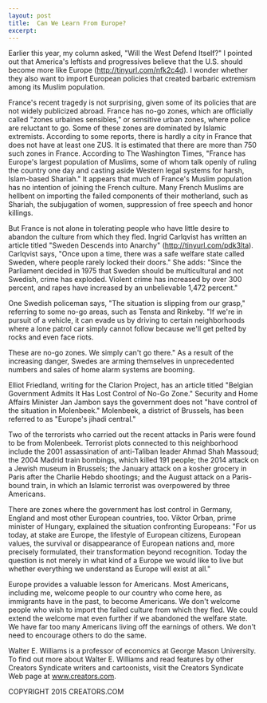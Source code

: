 ```yaml
---
layout: post
title:  Can We Learn From Europe?
excerpt:
---
```


Earlier this year, my column asked, "Will the West Defend Itself?" I pointed out that America's leftists and progressives believe that the U.S. should become more like Europe (http://tinyurl.com/nfk2c4d). I wonder whether they also want to import European policies that created barbaric extremism among its Muslim population.

France's recent tragedy is not surprising, given some of its policies that are not widely publicized abroad. France has no-go zones, which are officially called "zones urbaines sensibles," or sensitive urban zones, where police are reluctant to go. Some of these zones are dominated by Islamic extremists. According to some reports, there is hardly a city in France that does not have at least one ZUS. It is estimated that there are more than 750 such zones in France. According to The Washington Times, "France has Europe's largest population of Muslims, some of whom talk openly of ruling the country one day and casting aside Western legal systems for harsh, Islam-based Shariah." It appears that much of France's Muslim population has no intention of joining the French culture. Many French Muslims are hellbent on importing the failed components of their motherland, such as Shariah, the subjugation of women, suppression of free speech and honor killings.

But France is not alone in tolerating people who have little desire to abandon the culture from which they fled. Ingrid Carlqvist has written an article titled "Sweden Descends into Anarchy" (http://tinyurl.com/pdk3lta). Carlqvist says, "Once upon a time, there was a safe welfare state called Sweden, where people rarely locked their doors." She adds: "Since the Parliament decided in 1975 that Sweden should be multicultural and not Swedish, crime has exploded. Violent crime has increased by over 300 percent, and rapes have increased by an unbelievable 1,472 percent."

One Swedish policeman says, "The situation is slipping from our grasp," referring to some no-go areas, such as Tensta and Rinkeby. "If we're in pursuit of a vehicle, it can evade us by driving to certain neighborhoods where a lone patrol car simply cannot follow because we'll get pelted by rocks and even face riots.

 These are no-go zones. We simply can't go there." As a result of the increasing danger, Swedes are arming themselves in unprecedented numbers and sales of home alarm systems are booming.

Elliot Friedland, writing for the Clarion Project, has an article titled "Belgian Government Admits It Has Lost Control of No-Go Zone." Security and Home Affairs Minister Jan Jambon says the government does not "have control of the situation in Molenbeek." Molenbeek, a district of Brussels, has been referred to as "Europe's jihadi central."

Two of the terrorists who carried out the recent attacks in Paris were found to be from Molenbeek. Terrorist plots connected to this neighborhood include the 2001 assassination of anti-Taliban leader Ahmad Shah Massoud; the 2004 Madrid train bombings, which killed 191 people; the 2014 attack on a Jewish museum in Brussels; the January attack on a kosher grocery in Paris after the Charlie Hebdo shootings; and the August attack on a Paris-bound train, in which an Islamic terrorist was overpowered by three Americans.

There are zones where the government has lost control in Germany, England and most other European countries, too. Viktor Orban, prime minister of Hungary, explained the situation confronting Europeans: "For us today, at stake are Europe, the lifestyle of European citizens, European values, the survival or disappearance of European nations and, more precisely formulated, their transformation beyond recognition. Today the question is not merely in what kind of a Europe we would like to live but whether everything we understand as Europe will exist at all."

Europe provides a valuable lesson for Americans. Most Americans, including me, welcome people to our country who come here, as immigrants have in the past, to become Americans. We don't welcome people who wish to import the failed culture from which they fled. We could extend the welcome mat even further if we abandoned the welfare state. We have far too many Americans living off the earnings of others. We don't need to encourage others to do the same.

Walter E. Williams is a professor of economics at George Mason University. To find out more about Walter E. Williams and read features by other Creators Syndicate writers and cartoonists, visit the Creators Syndicate Web page at www.creators.com.

COPYRIGHT 2015 CREATORS.COM
